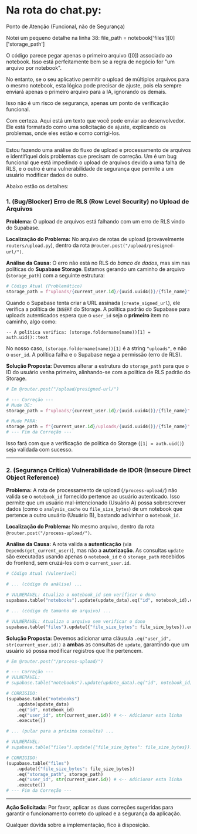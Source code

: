 # Na rota do chat.py:
Ponto de Atenção (Funcional, não de Segurança)

Notei um pequeno detalhe na linha 38: file_path = notebook['files'][0]['storage_path']

O código parece pegar apenas o primeiro arquivo ([0]) associado ao notebook. Isso está perfeitamente bem se a regra de negócio for "um arquivo por notebook".

No entanto, se o seu aplicativo permitir o upload de múltiplos arquivos para o mesmo notebook, esta lógica pode precisar de ajuste, pois ela sempre enviará apenas o primeiro arquivo para a IA, ignorando os demais.

Isso não é um risco de segurança, apenas um ponto de verificação funcional.

Com certeza. Aqui está um texto que você pode enviar ao desenvolvedor. Ele está formatado como uma solicitação de ajuste, explicando os problemas, onde eles estão e como corrigi-los.

-----
Estou fazendo uma análise do fluxo de upload e processamento de arquivos e identifiquei dois problemas que precisam de correção. Um é um bug funcional que está impedindo o upload de arquivos devido a uma falha de RLS, e o outro é uma vulnerabilidade de segurança que permite a um usuário modificar dados de outro.

Abaixo estão os detalhes:

### 1\. (Bug/Blocker) Erro de RLS (Row Level Security) no Upload de Arquivos

**Problema:**
O upload de arquivos está falhando com um erro de RLS vindo do Supabase.

**Localização do Problema:**
No arquivo de rotas de upload (provavelmente `routers/upload.py`), dentro da rota `@router.post("/upload/presigned-url/")`.

**Análise da Causa:**
O erro não está no RLS do *banco de dados*, mas sim nas políticas do **Supabase Storage**. Estamos gerando um caminho de arquivo (`storage_path`) com a seguinte estrutura:

```python
# Código Atual (Problemático)
storage_path = f"uploads/{current_user.id}/{uuid.uuid4()}/{file_name}" 
```

Quando o Supabase tenta criar a URL assinada (`create_signed_url`), ele verifica a política de `INSERT` do Storage. A política padrão do Supabase para uploads autenticados espera que o `user_id` seja o **primeiro** item no caminho, algo como:

`-- A política verifica: (storage.foldername(name))[1] = auth.uid()::text`

No nosso caso, `(storage.foldername(name))[1]` é a string `"uploads"`, e não o `user_id`. A política falha e o Supabase nega a permissão (erro de RLS).

**Solução Proposta:**
Devemos alterar a estrutura do `storage_path` para que o ID do usuário venha primeiro, alinhando-se com a política de RLS padrão do Storage.

```python
# Em @router.post("/upload/presigned-url/")

# --- Correção ---
# Mude DE:
storage_path = f"uploads/{current_user.id}/{uuid.uuid4()}/{file_name}"

# Mude PARA:
storage_path = f"{current_user.id}/uploads/{uuid.uuid4()}/{file_name}"
# --- Fim da Correção ---
```

Isso fará com que a verificação de política do Storage (`[1] = auth.uid()`) seja validada com sucesso.

-----

### 2\. (Segurança Crítica) Vulnerabilidade de IDOR (Insecure Direct Object Reference)

**Problema:**
A rota de processamento de upload (`/process-upload/`) não valida se o `notebook_id` fornecido pertence ao usuário autenticado. Isso permite que um usuário mal-intencionado (Usuário A) possa sobrescrever dados (como o `analysis_cache` ou `file_size_bytes`) de um notebook que pertence a outro usuário (Usuário B), bastando adivinhar o `notebook_id`.

**Localização do Problema:**
No mesmo arquivo, dentro da rota `@router.post("/process-upload/")`.

**Análise da Causa:**
A rota valida a **autenticação** (via `Depends(get_current_user)`), mas não a **autorização**. As consultas `update` são executadas usando apenas o `notebook_id` e o `storage_path` recebidos do frontend, sem cruzá-los com o `current_user.id`.

```python
# Código Atual (Vulnerável)

# ... (código de análise) ...

# VULNERÁVEL: Atualiza o notebook_id sem verificar o dono
supabase.table("notebooks").update(update_data).eq("id", notebook_id).execute()

# ... (código de tamanho de arquivo) ...

# VULNERÁVEL: Atualiza o arquivo sem verificar o dono
supabase.table("files").update({"file_size_bytes": file_size_bytes}).eq("storage_path", storage_path).execute()
```

**Solução Proposta:**
Devemos adicionar uma cláusula `.eq("user_id", str(current_user.id))` a **ambas** as consultas de `update`, garantindo que um usuário só possa modificar registros que lhe pertencem.

```python
# Em @router.post("/process-upload/")

# --- Correção ---
# VULNERÁVEL:
# supabase.table("notebooks").update(update_data).eq("id", notebook_id).execute()

# CORRIGIDO:
(supabase.table("notebooks")
    .update(update_data)
    .eq("id", notebook_id)
    .eq("user_id", str(current_user.id)) # <-- Adicionar esta linha
    .execute())

# ... (pular para a próxima consulta) ...

# VULNERÁVEL:
# supabase.table("files").update({"file_size_bytes": file_size_bytes}).eq("storage_path", storage_path).execute()

# CORRIGIDO:
(supabase.table("files")
    .update({"file_size_bytes": file_size_bytes})
    .eq("storage_path", storage_path)
    .eq("user_id", str(current_user.id)) # <-- Adicionar esta linha
    .execute())
# --- Fim da Correção ---
```

-----

**Ação Solicitada:**
Por favor, aplicar as duas correções sugeridas para garantir o funcionamento correto do upload e a segurança da aplicação.

Qualquer dúvida sobre a implementação, fico à disposição.